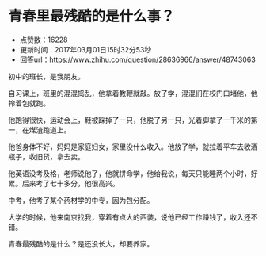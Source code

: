 # 青春里最残酷的是什么事？
- 点赞数：16228
- 更新时间：2017年03月01日15时32分53秒
- 回答url：https://www.zhihu.com/question/28636966/answer/48743063
<body>
 <p data-pid="W_-ZvqIz">初中的班长，是我朋友。</p>
 <p data-pid="iK5h4JgC">自习课上，班里的混混捣乱，他拿着教鞭就敲。放了学，混混们在校门口堵他，他拎着包就跑。</p>
 <p data-pid="ecA-Ec_I">他跑得很快，运动会上，鞋被踩掉了一只，他脱了另一只，光着脚拿了一千米的第一，在煤渣跑道上。</p>
 <p data-pid="WCcTX2Xi">他爸身体不好，妈妈是家庭妇女，家里没什么收入。他放了学，就拉着平车去收酒瓶子，收旧货，拿去卖。</p>
 <p data-pid="dFrPArx1">他英语没考及格，老师说他了，他就拼命学，他给我说，每天只能睡两个小时，好累。后来考了七十多分，他很高兴。</p>
 <p data-pid="b9mESwBS">中考，他考了某个药材学的中专，因为包分配。</p>
 <p data-pid="OpCoES9w">大学的时候，他来南京找我，穿着有点大的西装，说他已经工作赚钱了，收入还不错。</p>
 <p data-pid="uIKbZv20">青春最残酷的是什么？是还没长大，却要养家。</p>
</body>